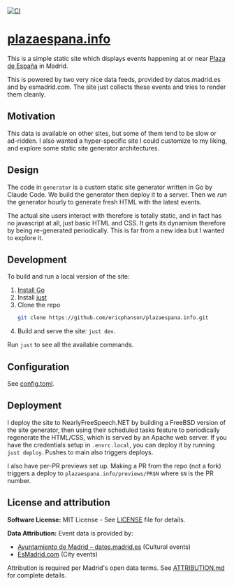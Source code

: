 [![CI](https://github.com/ericphanson/plazaespana.info/actions/workflows/ci.yml/badge.svg)](https://github.com/ericphanson/plazaespana.info/actions/workflows/ci.yml)

# [plazaespana.info](https://plazaespana.info)

This is a simple static site which displays events happening at or near [Plaza de España](https://www.esmadrid.com/informacion-turistica/plaza-de-espa%C3%B1a) in Madrid.

This is powered by two very nice data feeds, provided by datos.madrid.es and by esmadrid.com.
The site just collects these events and tries to render them cleanly.

## Motivation

This data is available on other sites, but some of them tend to be slow or ad-ridden.
I also wanted a hyper-specific site I could customize to my liking, and explore some static site generator architectures.

## Design

The code in `generator` is a custom static site generator written in Go by Claude Code. We build the generator then deploy it to a server.
Then we _run_ the generator hourly to generate fresh HTML with the latest events.

The actual site users interact with therefore is totally static, and in fact has no javascript at all, just basic HTML and CSS.
It gets its dynamism therefore by being re-generated periodically. This is far from a new idea but I wanted to explore it.

## Development

To build and run a local version of the site:

1. [Install Go](https://go.dev/doc/install)
2. Install [just](https://just.systems/man/en/packages.html)
3. Clone the repo
   ```sh
   git clone https://github.com/ericphanson/plazaespana.info.git
   ```
4. Build and serve the site: `just dev`.

Run `just` to see all the available commands.

## Configuration

See [config.toml](./config.toml).

## Deployment

I deploy the site to NearlyFreeSpeech.NET by building a FreeBSD version of the site generator, then using their scheduled tasks feature to periodically regenerate the HTML/CSS,
which is served by an Apache web server. If you have the credentials setup in `.envrc.local`, you can deploy it by running `just deploy`. Pushes to main also triggers deploys.

I also have per-PR previews set up. Making a PR from the repo (not a fork) triggers a deploy to `plazaespana.info/previews/PR$N` where `$N` is the PR number.

## License and attribution

**Software License:** MIT License - See [LICENSE](LICENSE) file for details.

**Data Attribution:** Event data is provided by:
- [Ayuntamiento de Madrid – datos.madrid.es](https://datos.madrid.es) (Cultural events)
- [EsMadrid.com](https://www.esmadrid.com/) (City events)

Attribution is required per Madrid's open data terms. See [ATTRIBUTION.md](ATTRIBUTION.md) for complete details.
